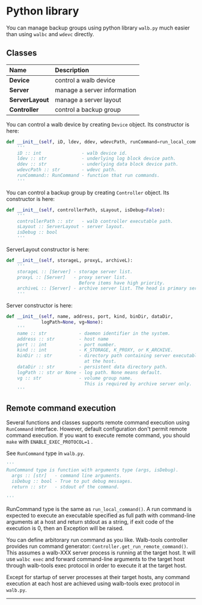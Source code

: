 # Python library

You can manage backup groups using python library `walb.py`
much easier than using `walbc` and `wdevc` directly.


## Classes

| Name             | Description                 |
|:-----------------|:----------------------------|
| **Device**      | control a walb device       |
| **Server**       | manage a server information |
| **ServerLayout** | manage a server layout      |
| **Controller**   | control a backup group      |


You can control a walb device by creating `Device` object.
Its constructor is here:
```python
def __init__(self, iD, ldev, ddev, wdevcPath, runCommand=run_local_command):
    '''
    iD :: int               - walb device id.
    ldev :: str             - underlying log block device path.
    ddev :: str             - underlying data block device path.
    wdevcPath :: str        - wdevc path.
    runCommand:: RunCommand - function that run commands.
    '''
```

You can control a backup group by creating `Controller` object.
Its constructor is here:
```python
def __init__(self, controllerPath, sLayout, isDebug=False):
    '''
    controllerPath :: str   - walb controller executable path.
    sLayout :: ServerLayout - server layout.
    isDebug :: bool
    '''
```

ServerLayout constructor is here:
```python
def __init__(self, storageL, proxyL, archiveL):
    '''
    storageL :: [Server] - storage server list.
    proxyL :: [Server]   - proxy server list.
                           Before items have high priority.
    archiveL :: [Server] - archive server list. The head is primary server.
    '''
```

Server constructor is here:
```python
def __init__(self, name, address, port, kind, binDir, dataDir,
             logPath=None, vg=None):
    '''
    name :: str            - daemon identifier in the system.
    address :: str         - host name
    port :: int            - port number.
    kind :: int            - K_STORAGE, K_PROXY, or K_ARCHIVE.
    binDir :: str          - directory path containing server executable
                             at the host.
    dataDir :: str         - persistent data directory path.
    logPath :: str or None - log path. None means default.
    vg :: str              - volume group name.
                             This is required by archive server only.
    '''
```


## Remote command execution

Several functions and classes supports remote command execution using `RunCommand` interface. However, default configuration don't permit remote command execution. If you want to execute remote command, you should `make` with `ENABLE_EXEC_PROTOCOL=1` .

See `RunCommand` type in `walb.py`.

```python
'''
RunCommand type is function with arguments type (args, isDebug).
  args :: [str]   - command line arguments.
  isDebug :: bool - True to put debug messages.
  return :: str   - stdout of the command.

'''
```

RunCommand type is the same as `run_local_command()`.
A run command is expected to execute an executable specified as full path
with command-line arguments at a host and return stdout as a string,
if exit code of the execution is 0, then an Exception will be raised.

You can define arbitorary run command as you like.
Walb-tools controller provides run command generator:
`Controller.get_run_remote_command()`.
This assumes a walb-XXX server process is running at the target host.
It will use `walbc exec` and forward command-line arguments
to the target host through walb-tools exec protocol
in order to execute it at the target host.

Except for startup of server processes at their target hosts,
any command execution at each host are achieved using walb-tools exec protocol
in `walb.py`.

----
